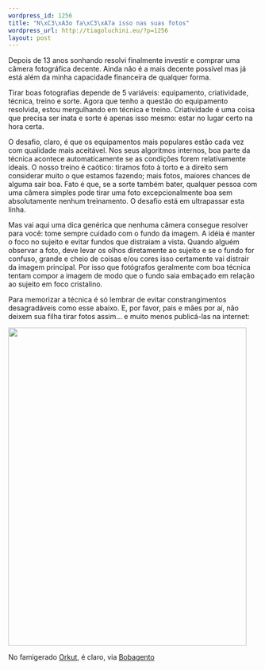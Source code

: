 ```yaml
--- 
wordpress_id: 1256
title: "N\xC3\xA3o fa\xC3\xA7a isso nas suas fotos"
wordpress_url: http://tiagoluchini.eu/?p=1256
layout: post
---
```

Depois de 13 anos sonhando resolvi finalmente investir e comprar uma câmera fotográfica decente. Ainda não é a mais decente possível mas já está além da minha capacidade financeira de qualquer forma.

Tirar boas fotografias depende de 5 variáveis: equipamento, criatividade, técnica, treino e sorte. Agora que tenho a questão do equipamento resolvida, estou mergulhando em técnica e treino. Criatividade é uma coisa que precisa ser inata e sorte é apenas isso mesmo: estar no lugar certo na hora certa.

O desafio, claro, é que os equipamentos mais populares estão cada vez com qualidade mais aceitável. Nos seus algoritmos internos, boa parte da técnica acontece automaticamente se as condições forem relativamente ideais. O nosso treino é caótico: tiramos foto à torto e a direito sem considerar muito o que estamos fazendo; mais fotos, maiores chances de alguma sair boa. Fato é que, se a sorte também bater, qualquer pessoa com uma câmera simples pode tirar uma foto excepcionalmente boa sem absolutamente nenhum treinamento. O desafio está em ultrapassar esta linha.

Mas vai aqui uma dica genérica que nenhuma câmera consegue resolver para você: tome sempre cuidado com o fundo da imagem. A idéia é manter o foco no sujeito e evitar fundos que distraiam a vista. Quando alguém observar a foto, deve levar os olhos diretamente ao sujeito e se o fundo for confuso, grande e cheio de coisas e/ou cores isso certamente vai distrair da imagem principal. Por isso que fotógrafos geralmente com boa técnica tentam compor a imagem de modo que o fundo saia embaçado em relação ao sujeito em foco cristalino.

Para memorizar a técnica é só lembrar de evitar constrangimentos desagradáveis como esse abaixo. E, por favor, pais e mães por aí, não deixem sua filha tirar fotos assim... e muito menos publicá-las na internet:

<img class="alignnone size-full wp-image-1257" title="fundo_suspeito" src="http://tiagoluchini.eu/wp-content/uploads/2009/02/fundo_suspeito.jpg" alt="" width="480" height="640" />

No famigerado <a href="http://www.orkut.com/Main#AlbumZoom.aspx?uid=9638805389246450732&amp;pid=1233766280630&amp;aid=1204569606$pid=1233766280630" target="_blank">Orkut</a>, é claro, via <a href="http://bobagento.com/jogo-do-1-erro/" target="_blank">Bobagento</a>
